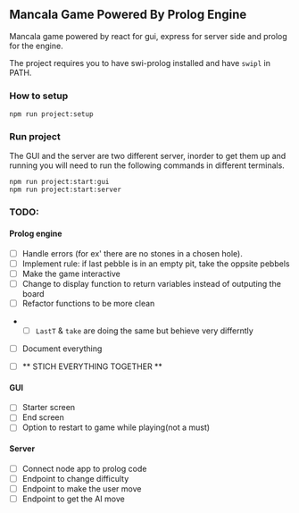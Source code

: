 ## Mancala Game Powered By Prolog Engine

Mancala game powered by react for gui, express for server side and prolog for the engine.

The project requires you to have swi-prolog installed and have `swipl` in PATH.

### How to setup

```shell
npm run project:setup
```

### Run project

The GUI and the server are two different server, inorder to get them up and running you will need to run the following commands in different terminals.

```shell
npm run project:start:gui
npm run project:start:server
```

### TODO:


#### Prolog engine

- [ ] Handle errors (for ex' there are no stones in a chosen hole).
- [ ] Implement rule: if last pebble is in an empty pit, take the oppsite pebbels
- [ ] Make the game interactive
- [ ] Change to display function to return variables instead of outputing the board
- [ ] Refactor functions to be more clean
- - [ ] `LastT` & `take` are doing the same but behieve very differntly
- [ ] Document everything

- [ ] ** STICH EVERYTHING TOGETHER **

#### GUI

- [ ] Starter screen
- [ ] End screen
- [ ] Option to restart to game while playing(not a must)

#### Server

- [ ] Connect node app to prolog code
- [ ] Endpoint to change difficulty
- [ ] Endpoint to make the user move
- [ ] Endpoint to get the AI move
